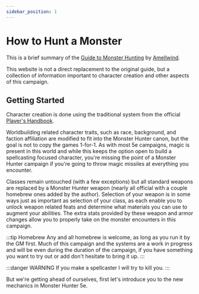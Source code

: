 ```yaml
---
sidebar_position: 1
---
```


# How to Hunt a Monster

This is a brief summary of the [Guide to Monster Hunting](https://www.gmbinder.com/share/-LCk9FgQaqaXBVmLeCeT) by [Amellwind](https://www.reddit.com/user/Amellwind/). 

This website is not a direct replacement to the original guide, but a collection of information important to character creation and other aspects of this campaign.

## Getting Started

Character creation is done using the traditional system from the official [Player's Handbook](https://drive.google.com/open?id=10elvJ7bM_YyGaGt_xAIZFyr9aGkBPpEu&usp=drive_fs).


Worldbuilding related character traits, such as race, background, and faction affiliation are modified to fit into the Monster Hunter canon, but the goal is not to copy the games 1-for-1. As with most 5e campaigns, magic is present in this world and while this keeps the option open to build a spellcasting focused character, you're missing the point of a Monster Hunter campaign if you're going to throw magic missiles at everything you encounter.

Classes remain untouched (with a few exceptions) but all standard weapons are replaced by a Monster Hunter weapon (nearly all official with a couple homebrew ones added by the author). Selection of your weapon is in some ways just as important as selection of your class, as each enable you to unlock weapon related feats and determine what materials you can use to augment your abilities. The extra stats provided by these weapon and armor changes allow you to properly take on the monster encounters in this campaign.

:::tip Homebrew
Any and all homebrew is welcome, as long as you run it by the GM first. Much of this campaign and the systems are a work in progress and will be even during the duration of the campaign, if you have something you want to try out or add don't hesitate to bring it up.
:::

:::danger WARNING
If you make a spellcaster I will try to kill you.
:::

But we're getting ahead of ourselves, first let's introduce you to the new mechanics in Monster Hunter 5e.